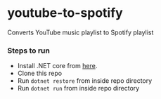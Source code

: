 # youtube-to-spotify
Converts YouTube music playlist to Spotify playlist

### Steps to run
- Install .NET core from [here](https://www.microsoft.com/net/learn/get-started).
- Clone this repo
- Run `dotnet restore` from inside repo directory
- Run `dotnet run` from inside repo directory